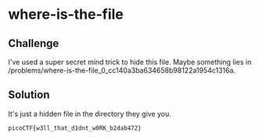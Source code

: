 # where-is-the-file

## Challenge
I've used a super secret mind trick to hide this file. Maybe something lies in /problems/where-is-the-file_0_cc140a3ba634658b98122a1954c1316a.

## Solution
It's just a hidden file in the directory they give you.

`picoCTF{w3ll_that_d1dnt_w0RK_b2dab472}`